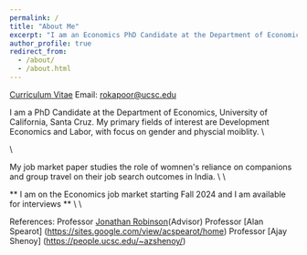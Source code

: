 ```yaml
---
permalink: /
title: "About Me"
excerpt: "I am an Economics PhD Candidate at the Department of Economics, University of California, Santa Cruz. My research focuses on issues related to gender, access and urban mobility in developing countries. I have ongoing projects in Africa and India. I received a BA Honors in Economics from Delhi University and MSc in Economics from University College London (UCL)."
author_profile: true
redirect_from: 
  - /about/
  - /about.html
---
```


[Curriculum Vitae](/files/Rolly_Academic_CV.pdf) 
Email: [rokapoor@ucsc.edu](mailto:rokapoor@ucsc.edu)


I am a PhD Candidate at the Department of Economics, University of California, Santa Cruz. My primary fields of interest are Development Economics and Labor, with focus on gender and physcial moiblity. \\

\\

My job market paper studies the role of womnen's reliance on companions and group travel on their job search outcomes in India. \\
\\

** I am on the Economics job market starting Fall 2024 and I am available for interviews ** \\
\\

References: 
Professor [Jonathan Robinson](https://sites.google.com/view/jmrtwo/home)(Advisor)
Professor [Alan Spearot] (https://sites.google.com/view/acspearot/home)
Professor [Ajay Shenoy] (https://people.ucsc.edu/~azshenoy/)


